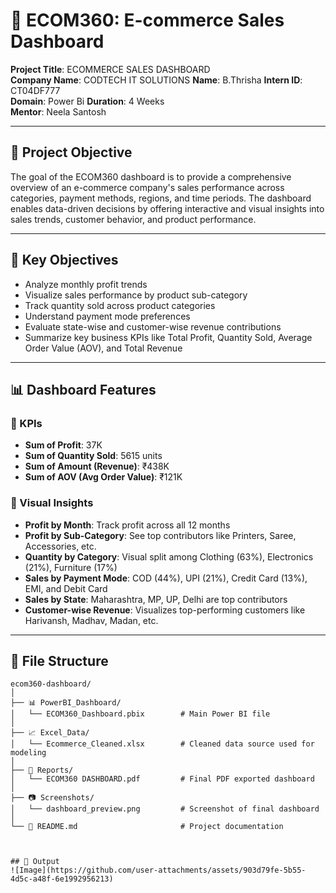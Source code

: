 # 🛒 ECOM360: E-commerce Sales Dashboard

**Project Title**: ECOMMERCE SALES DASHBOARD  
**Company Name**: CODTECH IT SOLUTIONS
**Name**: B.Thrisha
**Intern ID**: CT04DF777  
**Domain**: Power Bi 
**Duration**: 4 Weeks  
**Mentor**: Neela Santosh

---

## 📌 Project Objective

The goal of the ECOM360 dashboard is to provide a comprehensive overview of an e-commerce company's sales performance across categories, payment methods, regions, and time periods. The dashboard enables data-driven decisions by offering interactive and visual insights into sales trends, customer behavior, and product performance.

---

## 🎯 Key Objectives

- Analyze monthly profit trends
- Visualize sales performance by product sub-category
- Track quantity sold across product categories
- Understand payment mode preferences
- Evaluate state-wise and customer-wise revenue contributions
- Summarize key business KPIs like Total Profit, Quantity Sold, Average Order Value (AOV), and Total Revenue

---

## 📊 Dashboard Features

### 🔹 KPIs
- **Sum of Profit**: 37K
- **Sum of Quantity Sold**: 5615 units
- **Sum of Amount (Revenue)**: ₹438K
- **Sum of AOV (Avg Order Value)**: ₹121K

### 🔹 Visual Insights
- **Profit by Month**: Track profit across all 12 months
- **Profit by Sub-Category**: See top contributors like Printers, Saree, Accessories, etc.
- **Quantity by Category**: Visual split among Clothing (63%), Electronics (21%), Furniture (17%)
- **Sales by Payment Mode**: COD (44%), UPI (21%), Credit Card (13%), EMI, and Debit Card
- **Sales by State**: Maharashtra, MP, UP, Delhi are top contributors
- **Customer-wise Revenue**: Visualizes top-performing customers like Harivansh, Madhav, Madan, etc.

---

## 📂 File Structure

```plaintext
ecom360-dashboard/
│
├── 📊 PowerBI_Dashboard/
│   └── ECOM360_Dashboard.pbix        # Main Power BI file
│
├── 📈 Excel_Data/
│   └── Ecommerce_Cleaned.xlsx        # Cleaned data source used for modeling
│
├── 📄 Reports/
│   └── ECOM360 DASHBOARD.pdf         # Final PDF exported dashboard
│
├── 📷 Screenshots/
│   └── dashboard_preview.png         # Screenshot of final dashboard
│
└── 📘 README.md                       # Project documentation



## 📂 Output
![Image](https://github.com/user-attachments/assets/903d79fe-5b55-4d5c-a48f-6e1992956213)
